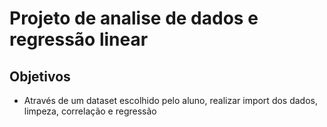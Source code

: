 # Projeto de analise de dados e regressão linear
## Objetivos
- Através de um dataset escolhido pelo aluno, realizar import dos dados, limpeza, correlação e regressão
